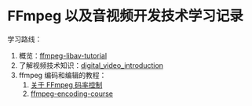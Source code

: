 # FFmpeg 以及音视频开发技术学习记录

学习路线：

1. 概览：[ffmpeg-libav-tutorial](https://github.com/leandromoreira/ffmpeg-libav-tutorial/blob/master/README-cn.md)
2. 了解视频技术知识：[digital_video_introduction](https://github.com/leandromoreira/digital_video_introduction/blob/master/README-cn.md)
3. ffmpeg 编码和编辑的教程：
   1. [关于 FFmpeg 码率控制](https://slhck.info/posts/)
   2. [ffmpeg-encoding-course](http://slhck.info/ffmpeg-encoding-course/#/)

